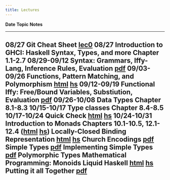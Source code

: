 ```yaml
---
title: Lectures
---
```


**Date**          **Topic**                                                      **Notes**
----------------- -------------------------------------------------------------- ------------------------
08/27             Git Cheat Sheet                                                [lec0]
08/27             Introduction to GHCI: Haskell Syntax, Types, and more          Chapter 1.1-2.7
08/29-09/12       Syntax: Grammars, Iffy-Lang, Inference Rules, Evaluation       [pdf][lec1]
09/03-09/26       Functions, Pattern Matching, and Polymorphism                  [html][lec2] [hs][lhs2]
09/12-09/19       Functional Iffy: Free/Bound Variables, Substiution, Evaluation [pdf][lec1]
09/26-10/08       Data Types                                                     Chapter 8.1-8.3
10/15-10/17       Type classes                                                   Chapter 8.4-8.5
10/17-10/24       Quick Check                                                    [html][lec3] [hs][lhs3]
10/24-10/31       Introduction to Monads                                         Chapters 10.1-10.5, 12.1-12.4 ([html][lec8] [hs][lhs8])
                  Locally-Closed Binding Representation                          [html][lec7] [hs][lhs1]
                  Church Encodings                                               [pdf][pdf4]
                  Simple Types                                                   [pdf][pdf4]
                  Implementing Simple Types                                      [pdf][pdf4]
                  Polymorphic Types
                  Mathematical Programming: Monoids
                  Liquid Haskell                                                 [html][lec9] [hs][lhs9]
                  Putting it all Together                                        [pdf][pdf4]    
---------------------------------------------------------------------------------------------------------

[lec0]: lectures/git.html
[lec1]: lectures/theory/Iffy-Lang/lect.pdf
[lec2]: lectures/lec-functions-patternmatching-polymorphism.html
[lhs2]: lectures/lec-functions-patternmatching-polymorphism.lhs
[lec3]: lectures/lec-quickcheck.html
[lhs3]: lectures/lec-quickcheck.lhs
[lec7]: lectures/lec-locally-closed-1.html
[lhs1]: lectures/lec-locally-closed-1.lhs
[pdf2]: lectures/theory/lambda-calculus/lect.pdf
[pdf4]: lectures/theory/church-encodings/lect.pdf
[lec8]: lectures/lec-monads-intro.html
[lhs8]: lectures/lec-monads-intro.lhs
[lec9]: lectures/lec-liquid-intro.html
[lhs9]: lectures/lec-liquid-intro.lhs
